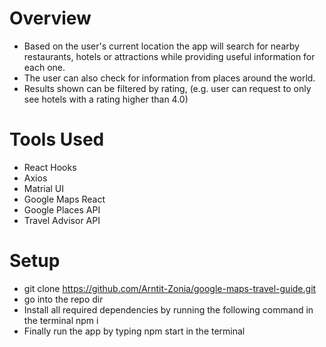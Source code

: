 # Overview

- Based on the user's current location the app will search for nearby restaurants, hotels or attractions while providing useful information for each one.
- The user can also check for information from places around the world.
- Results shown can be filtered by rating, (e.g. user can request to only see hotels with a rating higher than 4.0)

# Tools Used

- React Hooks
- Axios
- Matrial UI
- Google Maps React
- Google Places API
- Travel Advisor API

# Setup

- git clone https://github.com/Arntit-Zonia/google-maps-travel-guide.git
- go into the repo dir
- Install all required dependencies by running the following command in the terminal npm i
- Finally run the app by typing npm start in the terminal
